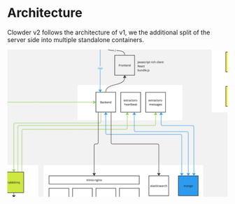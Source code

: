 # Architecture

Clowder v2 follows the architecture of v1, we the additional split of the server side into
multiple standalone containers.

![Clowder v2 architecture](img/architecture.jpg)